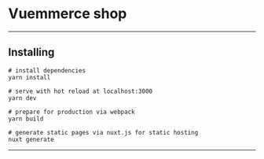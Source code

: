 # Vuemmerce shop
---

## Installing

```
# install dependencies
yarn install

# serve with hot reload at localhost:3000
yarn dev

# prepare for production via webpack
yarn build

# generate static pages via nuxt.js for static hosting
nuxt generate

```

---

